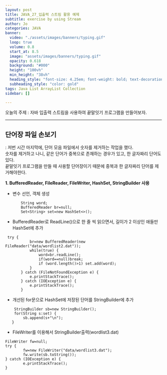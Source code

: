 ```yaml
---
layout: post
title: JAVA_27_입출력 스트림 활용 예제
subtitle: exercise by using Stream
author: Jo
categories: JAVA
banner:
  video: "./assets/images/banners/typing.gif"
  loop: true
  volume: 0.8
  start_at: 8.5
  image: "assets/images/banners/typing.gif"
  opacity: 0.618
  background: "#000"
  height: "100vh"
  min_height: "38vh"
  heading_style: "font-size: 4.25em; font-weight: bold; text-decoration: underline"
  subheading_style: "color: gold"
tags: Java List ArrayList Collection
sidebar: []

---
```


오늘의 주제 : 자바 입출력 스트림을 사용하여 끝말잇기 프로그램을 만들어보자. <br>
 * * *


## 단어장 파일 손보기
: 저번 시간 마지막에, 단어 모음 파일에서 숫자를 제거하는 작업을 했다.<br>
숫자를 제거하고 나니, 같은 단어가 중복으로 존재하는 경우가 있고, 한 글자짜리 단어도 있다.<br>
끝말잇기 프로그램을 만들 때 사용할 단어장이기 때문에 중복과 한 글자짜리 단어를 제거해야한다.<br>

<b>1.  BufferedReader, FileReader, FileWriter, HashSet, StringBuilder 사용</b>
- 변수 선언, 객체 생성
 ```eclipse
		String word;
		BufferedReader br=null;
		Set<String> set=new HashSet<>();
 ```
- BufferedReader로 ReadLine()으로 한 줄 씩 읽으면서, 길이가 2 이상인 애들만 HashSet에 추가
 ```eclipse
  try {
  			br=new BufferedReader(new FileReader("data/wordlist2.dat"));
  			while(true) {
  				word=br.readLine();		
  				if(word==null)break;
  				if (word.length()>1) set.add(word);
  			}	
  		} catch (FileNotFoundException e) {
  			e.printStackTrace();
  		} catch (IOException e) {
  			e.printStackTrace();
  		}
 ```
- 개선된 for문으로 HashSet에 저장된 단어를 StringBuilder에 추가
```eclipse
	StringBuilder sb=new StringBuilder();
	for(String s:set) {
		sb.append(s+"\n");
   }
 ```
- FileWriter를 이용해서 StringBuilder출력(wordlist3.dat)
```eclipse
FileWriter fw=null;
try {
		fw=new FileWriter("data/wordlist3.dat");
		fw.write(sb.toString());
} catch (IOException e) {
		e.printStackTrace();
}
```




```eclipse

```




